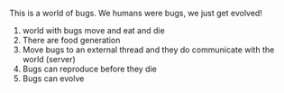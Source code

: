 This is a world of bugs. We humans were bugs, we just get evolved!

1. world with bugs move and eat and die
2. There are food generation
3. Move bugs to an external thread and they do communicate with the world (server)
4. Bugs can reproduce before they die
5. Bugs can evolve
